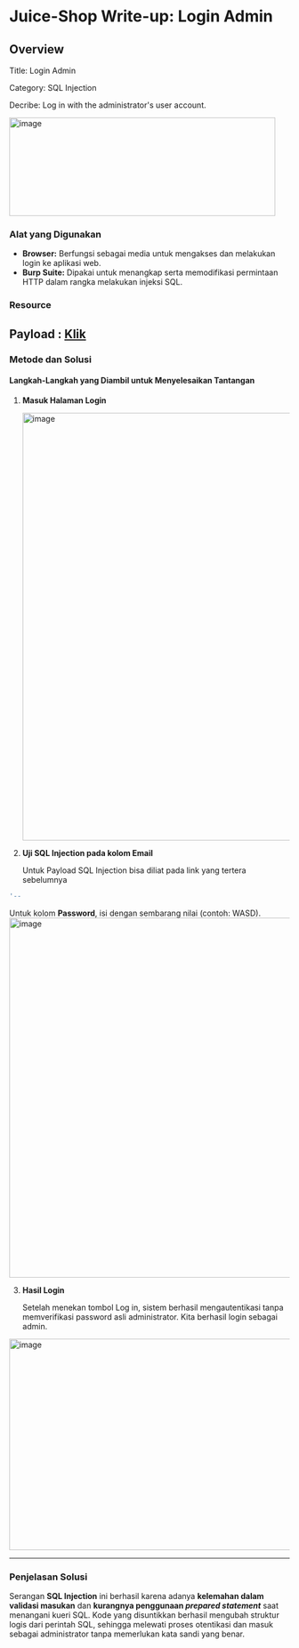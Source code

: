 # Juice-Shop Write-up: Login Admin

## Overview

Title: Login Admin

Category: SQL Injection

Decribe: Log in with the administrator's user account.

<img width="478" height="177" alt="image" src="https://github.com/user-attachments/assets/c09ba3fe-9045-4720-ad24-7ca28c9b65e8" />

### Alat yang Digunakan

- **Browser:** Berfungsi sebagai media untuk mengakses dan melakukan login ke aplikasi web.
- **Burp Suite:** Dipakai untuk menangkap serta memodifikasi permintaan HTTP dalam rangka melakukan injeksi SQL.

### Resource

## Payload : [Klik](https://github.com/payloadbox/sql-injection-payload-list)

### Metode dan Solusi

#### Langkah-Langkah yang Diambil untuk Menyelesaikan Tantangan

1. **Masuk Halaman Login**
   
   <img width="912" height="769" alt="image" src="https://github.com/user-attachments/assets/7a54fc18-bb37-4e84-a905-0eef49242811" />

2. **Uji SQL Injection pada kolom Email**
   
   Untuk Payload SQL Injection bisa diliat pada link yang tertera sebelumnya

```bash
'--
```

Untuk kolom **Password**, isi dengan sembarang nilai (contoh: WASD).
<img width="641" height="647" alt="image" src="https://github.com/user-attachments/assets/4d74572c-eff8-412d-82a8-96377023f9cf" />

3. **Hasil Login**
   
   Setelah menekan tombol Log in, sistem berhasil mengautentikasi tanpa memverifikasi password asli administrator. Kita berhasil login sebagai admin.
   
<img width="522" height="380" alt="image" src="https://github.com/user-attachments/assets/081a40cc-b78d-4dad-aef5-5721e63f5763" />


---


### Penjelasan Solusi

Serangan **SQL Injection** ini berhasil karena adanya **kelemahan dalam validasi masukan** dan **kurangnya penggunaan _prepared statement_** saat menangani kueri SQL. Kode yang disuntikkan berhasil mengubah struktur logis dari perintah SQL, sehingga melewati proses otentikasi dan masuk sebagai administrator tanpa memerlukan kata sandi yang benar.
